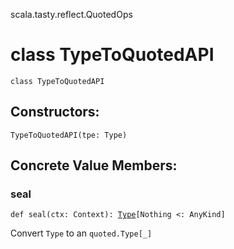 scala.tasty.reflect.QuotedOps
# class TypeToQuotedAPI

<pre><code class="language-scala" >class TypeToQuotedAPI</pre></code>
## Constructors:
<pre><code class="language-scala" >TypeToQuotedAPI(tpe: Type)</pre></code>

## Concrete Value Members:
### seal
<pre><code class="language-scala" >def seal(ctx: Context): <a href="../../../quoted/Type.md">Type</a>[Nothing <: AnyKind]</pre></code>
Convert `Type` to an `quoted.Type[_]`

